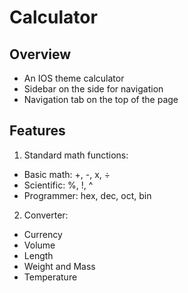 # Calculator

## Overview

- An IOS theme calculator
- Sidebar on the side for navigation
- Navigation tab on the top of the page

## Features

1. Standard math functions:

- Basic math: +, -, x, ÷
- Scientific: %, !, ^
- Programmer: hex, dec, oct, bin

2. Converter:

- Currency
- Volume
- Length
- Weight and Mass
- Temperature
